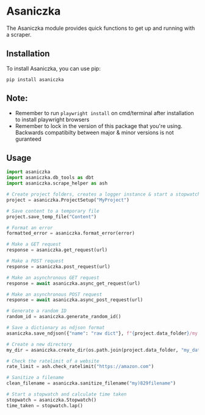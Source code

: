 # Asaniczka

The Asaniczka module provides quick functions to get up and running with a scraper.

## Installation

To install Asaniczka, you can use pip:

`pip install asaniczka`

## Note:

- Remember to run `playwright install` on cmd/terminal after installation to install playwright browsers
- Remember to lock in the version of this package that you're using. Backwards compatibilty between major & minor versions is not guranteed

## Usage

```python
import asaniczka
import asaniczka.db_tools as dbt
import asaniczka.scrape_helper as ash

# Create project folders, creates a logger instance & start a stopwatch
project = asaniczka.ProjectSetup("MyProject")

# Save content to a temporary file
project.save_temp_file("Content")

# Format an error
formatted_error = asaniczka.format_error(error)

# Make a GET request
response = asaniczka.get_request(url)

# Make a POST request
response = asaniczka.post_request(url)

# Make an asynchronous GET request
response = await asaniczka.async_get_request(url)

# Make an asynchronous POST request
response = await asaniczka.async_post_request(url)

# Generate a random ID
random_id = asaniczka.generate_random_id()

# Save a dictionary as ndjson format
asaniczka.save_ndjson({"name": "raw dict"}, f"{project.data_folder}/my.ndjson")

# Create a new directory
my_dir = asaniczka.create_dir(os.path.join(project.data_folder, "my_data"))

# Check the ratelimit of a website
rate_limit = ash.check_ratelimit("https://amazon.com")

# Sanitize a filename
clean_filename = asaniczka.sanitize_filename("my)829filename")

# Start a stopwatch and calculate time taken
stopwatch = asaniczka.Stopwatch()
time_taken = stopwatch.lap()
```
